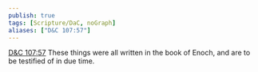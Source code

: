 ```yaml
---
publish: true
tags: [Scripture/DaC, noGraph]
aliases: ["D&C 107:57"]
---
```

[D&C 107:57](https://churchofjesuschrist.org/study/scriptures/dc-testament/dc/107?lang=eng&id=p57#p57) These things were all written in the book of Enoch, and are to be testified of in due time.
